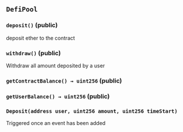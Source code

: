 ## `DefiPool`






### `deposit()` (public)

deposit ether to the contract



### `withdraw()` (public)

Withdraw all amount deposited by a user



### `getContractBalance() → uint256` (public)





### `getUserBalance() → uint256` (public)






### `Deposit(address user, uint256 amount, uint256 timeStart)`



Triggered once an event has been added

